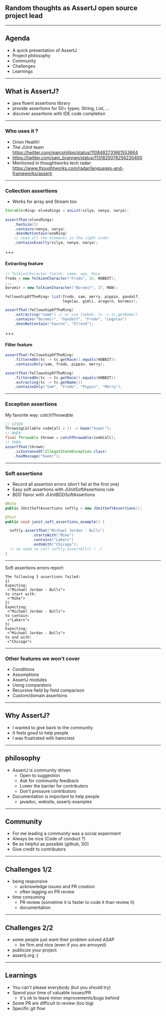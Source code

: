 ## Random thoughts as AssertJ open source project lead


---

## Agenda

- A quick presentation of AssertJ 
- Project philosophy
- Community
- Challenges
- Learnings

---

## What is AssertJ?

- java fluent assertions library
- provide assertions for 50+ types: String, List, ... 
- discover assertions with IDE code completion

---

### Who uses it ?

- Orion Health! 
- The JUnit team https://twitter.com/marcphilipp/status/1108482731661553664
- https://twitter.com/sam_brannen/status/1131825078256230400
- Mentioned in thoughtworks tech radar: https://www.thoughtworks.com/radar/languages-and-frameworks/assertj

---

### Collection assertions

- Works for array and Stream too

```java
Iterable<Ring> elvesRings = asList(vilya, nenya, narya);
                                                                    
assertThat(elvesRings)                                              
    .hasSize(3)                                                 
    .contains(nenya, narya)                                            
    .doesNotContain(oneRing)                                    
    // need all the elements in the right order
    .containsExactly(vilya, nenya, narya);                      
```

+++

#### Extracting feature

```java
// TolkienCharacter fields: name, age, Race
frodo = new TolkienCharacter("Frodo", 33, HOBBIT);
...
boromir = new TolkienCharacter("Boromir", 37, MAN);

fellowshipOfTheRing= list(frodo, sam, merry, pippin, gandalf,
                          legolas, gimli, aragorn, boromir);

assertThat(fellowshipOfTheRing)                       
    .extracting("name") // or use lambda: tc -> tc.getName()
    .contains("Boromir", "Gandalf", "Frodo", "Legolas")
    .doesNotContain("Sauron", "Elrond");               
```

+++

#### Filter feature

```java
assertThat(fellowshipOfTheRing)                                 
    .filteredOn(tc -> tc.getRace().equals(HOBBIT))               
    .containsOnly(sam, frodo, pippin, merry);

assertThat(fellowshipOfTheRing)                     
    .filteredOn(tc -> tc.getRace().equals(HOBBIT))
    .extracting(tc -> tc.getName())
    .containsOnly("Sam", "Frodo", "Pippin", "Merry");
```

---

### Exception assertions

My favorite way: *catchThrowable* 

```java
// GIVEN
ThrowingCallable codeCall = () -> boom("boom!");
// WHEN
final Throwable thrown = catchThrowable(codeCall);
// THEN
assertThat(thrown)
    .isInstanceOf(IllegalStateException.class)
    .hasMessage("boom!");
```

---

### Soft assertions

- Record all assertion errors (don't fail at the first one) 
- Easy soft assertions with JUnitSoftAssertions rule 
- BDD flavor with JUnitBDDSoftAssertions 

```java
@Rule
public JUnitSoftAssertions softly = new JUnitSoftAssertions();

@Test
public void junit_soft_assertions_example() {

  softly.assertThat("Michael Jordan - Bulls")
            .startsWith("Mike")
            .contains("Lakers")
            .endsWith("Chicago");
  // no need to call softly.assertAll() ! :)
}
```

---

Soft assertions errors report:

```
The following 3 assertions failed:
1) 
Expecting:
 <"Michael Jordan - Bulls">
to start with:
 <"Mike">
2) 
Expecting:
 <"Michael Jordan - Bulls">
to contain:
 <"Lakers"> 
3) 
Expecting:
 <"Michael Jordan - Bulls">
to end with:
 <"Chicago">
```

---

### Other features we won't cover

- Conditions
- Assumptions
- AssertJ modules
- Using comparators
- Recursive field by field comparison
- Custom/domain assertions

---

## Why AssertJ?

* I wanted to give back to the community
* It feels good to help people
* I was frustrated with hamcrest

---

## philosophy

* AssertJ is community driven
    * Open to suggestion
    * Ask for community feedback
    * Lower the barrier for contributors
    * Don't pressure contributors
* Documentation is important to help people
    * javadoc, website, assertj-examples

---

## Community

* For me leading a community was a social experiment
* Always be nice (Code of conduct ?)
* Be as helpful as possible (github, SO)
* Give credit to contributors

---

## Challenges 1/2

* being responsive
    * acknowledge issues and PR creation
    * often lagging on PR review
* time consuming 
    * PR review (sometime it is faster to code it than review it)
    * documentation

---
## Challenges 2/2

* some people just want their problem solved ASAP
    * be firm and nice (even if you are annoyed)
* publicize your project
* assertj.org :(

---

## Learnings 
 
* You can't please everybody (but you should try)
* Spend your time of valuable issues/PR 
    * it's ok to leave minor improvements/bugs behind
* Some PR are difficult to review (too big)
* Specific git flow